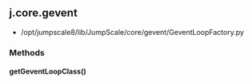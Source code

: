 <!-- toc -->
## j.core.gevent

- /opt/jumpscale8/lib/JumpScale/core/gevent/GeventLoopFactory.py

### Methods

#### getGeventLoopClass() 

